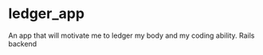 ledger_app
===========

An app that will motivate me to ledger my body and my coding ability. Rails backend
